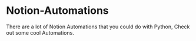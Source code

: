 # Notion-Automations
There are a lot of Notion Automations that you could do with Python, Check out some cool Automations.
